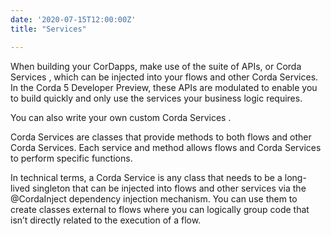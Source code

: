 ```yaml
---
date: '2020-07-15T12:00:00Z'
title: "Services"

---
```


When building your CorDapps, make use of the suite of APIs, or Corda Services , which can be injected into your flows and other Corda Services. In the Corda 5 Developer Preview, these APIs are modulated to enable you to build quickly and only use the services your business logic requires.

You can also write your own custom Corda Services .


Corda Services are classes that provide methods to both flows and other Corda Services. Each service and method allows flows and Corda Services to perform specific functions.

In technical terms, a Corda Service is any class that needs to be a long-lived singleton that can be injected into flows and other services via the @CordaInject dependency injection mechanism. You can use them to create classes external to flows where you can logically group code that isn’t directly related to the execution of a flow.
